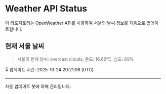 
# Weather API Status

이 리포지토리는 OpenWeather API를 사용하여 서울의 날씨 정보를 자동으로 업데이트합니다.

## 현재 서울 날씨
> 서울의 현재 날씨: overcast clouds, 온도: 16.66°C, 습도: 69%

⏳ 업데이트 시간: 2025-10-24 20:21:08 (UTC)

---
자동 업데이트 봇에 의해 관리됩니다.
